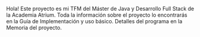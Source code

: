 Hola! Este proyecto es mi TFM del Máster de Java y Desarrollo Full Stack de la Academia Atrium. Toda la información sobre el proyecto lo encontrarás en la Guía de Implementación y uso básico. Detalles del programa en la Memoria del proyecto.
